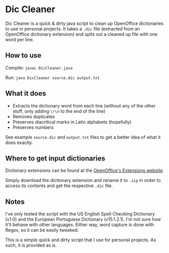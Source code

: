 Dic Cleaner
=============

Dic Cleaner is a quick & dirty java script to clean up OpenOffice dictionaries to use in personal projects. It takes a ````.dic```` file (extracted from an OpenOffice dictionary extension) and spits out a cleaned up file with one word per line.

How to use
-------------
Compile: ````javac DicCleaner.java````

Run: ````java DicCleaner source.dic output.txt````

What it does
-------------

* Extracts the dictionary word from each line (without any of the other stuff, only adding ````\r\n```` to the end of the line)
* Removes duplicates
* Preserves diacritical marks in Latin alphabets (hopefully)
* Preserves numbers

See example ````source.dic```` and ````output.txt```` files to get a better idea of what it does exactly. 

Where to get input dictionaries
-------------
Dictionary extensions can be found at the [OpenOffice's Extensions website](http://extensions.openoffice.org).

Simply download the dictionary extension and rename it to ````.zip```` in order to access its contents and get the respective ````.dic```` file. 

Notes
-------------
I've only tested the script with the US English Spell Checking Dictionary (v1.0) and the European Portuguese Dictionary (v15.1.2.1). I'm not sure how it'll behave with other languages. Either way, word capture is done with Regex, so it can be easily tweaked. 

This is a simple quick and dirty script that I use for personal projects. As such, it is provided as is. 
